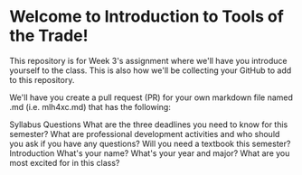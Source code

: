 # Welcome to Introduction to Tools of the Trade!
This repository is for Week 3's assignment where we'll have you introduce yourself to the class. This is also how we'll be collecting your GitHub to add to this repository.

We'll have you create a pull request (PR) for your own markdown file named .md (i.e. mlh4xc.md) that has the following:

Syllabus Questions
What are the three deadlines you need to know for this semester?
What are professional development activities and who should you ask if you have any questions?
Will you need a textbook this semester?
Introduction
What's your name?
What's your year and major?
What are you most excited for in this class?
